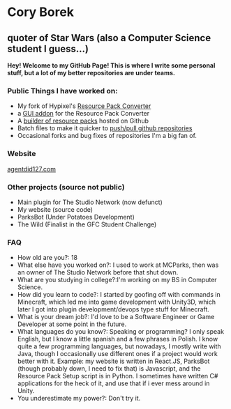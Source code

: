 # Cory Borek

## quoter of Star Wars (also a Computer Science student I guess...)

**Hey! Welcome to my GitHub Page! This is where I write some personal stuff, but a lot of my better repositories are under teams.**

### Public Things I have worked on:
 - My fork of Hypixel's [Resource Pack Converter](https://github.com/agentdid127/ResourcePackConverter)
 - a [GUI addon](https://github.com/agentdid127/RPC-GUI) for the Resource Pack Converter
 - A [builder of resource packs](https://github.com/CoryBorek/resource-pack-setup) hosted on Github
 - Batch files to make it quicker to [push/pull github repositories](https://github.com/CoryBorek/EasyPush-Pull)
 - Occasional forks and bug fixes of repositories I'm a big fan of.
 
 ### Website
 [agentdid127.com](https://www.agentdid127.com/)
 
 ### Other projects (source not public)
 - Main plugin for The Studio Network (now defunct)
 - My website (source code)
 - ParksBot (Under Potatoes Development)
 - The Wild (Finalist in the GFC Student Challenge)
 
 ### FAQ
 - How old are you?: 18
 - What else have you worked on?: I used to work at MCParks, then was an owner of The Studio Network before that shut down.
 - What are you studying in college?:I'm working on my BS in Computer Science.
 - How did you learn to code?: I started by goofing off with commands in Minecraft, which led me into game development with Unity3D, which later I got into plugin development/devops type stuff for Minecraft.
 - What is your dream job?: I'd love to be a Software Engineer or Game Developer at some point in the future.
 - What languages do you know?: Speaking or programming? I only speak English, but I know a little spanish and a few phrases in Polish. I know quite a few programming languages, but nowadays, I mostly write with Java, though I occasionally use different ones if a project would work better with it. Example: my website is written in React.JS, ParksBot (though probably down, I need to fix that) is Javascript, and the Resource Pack Setup script is in Python. I sometimes have written C# applications for the heck of it, and use that if i ever mess around in Unity.
 - You underestimate my power?: Don't try it.
